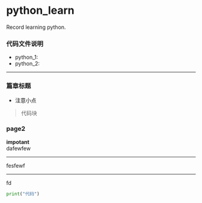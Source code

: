 # python_learn
Record learning python.

### 代码文件说明
+ python_1:
+ python_2:

***
### 篇章标题
+ 注意小点
> 代码块

### page2

**impotant**  
dafewfew
***  
fesfewf  
***********
fd

```python
print("代码")
```